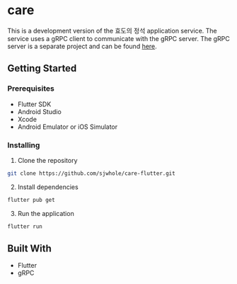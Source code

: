 # care
This is a development version of the 효도의 정석 application service. The service uses a gRPC client to communicate with the gRPC server. The gRPC server is a separate project and can be found [here](https://github.com/sjwhole/care-go).

## Getting Started
### Prerequisites
- Flutter SDK
- Android Studio
- Xcode
- Android Emulator or iOS Simulator


### Installing
1. Clone the repository
``` bash
git clone https://github.com/sjwhole/care-flutter.git
```
2. Install dependencies
``` bash
flutter pub get
```
3. Run the application
``` bash
flutter run
```

## Built With
- Flutter
- gRPC